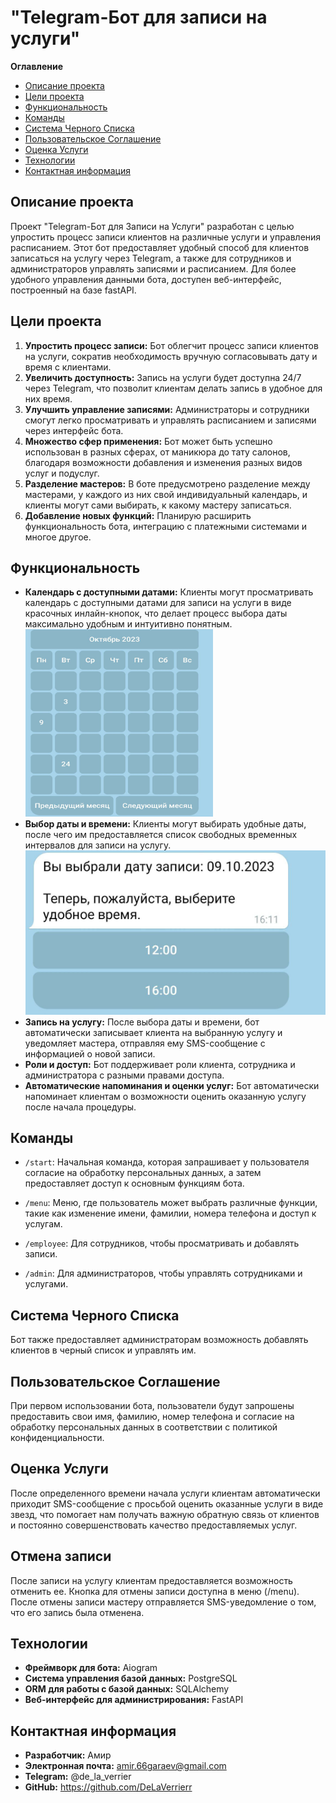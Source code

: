# "Telegram-Бот для записи на услуги"

**Оглавление**
- [Описание проекта ](#Описание-проекта )
- [Цели проекта](#Цели-проекта)
- [Функциональность](#функциональность)
- [Команды](#Команды)
- [Система Черного Списка](#Система-Черного-Списка)
- [Пользовательское Соглашение](#Пользовательское-Соглашение)
- [Оценка Услуги](#Оценка-Услуги)
- [Технологии](#Технологии)
- [Контактная информация](#Контактная-информация)

## Описание проекта 
Проект "Telegram-Бот для Записи на Услуги" разработан с целью упростить процесс записи клиентов на различные услуги и управления расписанием. Этот бот предоставляет удобный способ для клиентов записаться на услугу через Telegram, а также для сотрудников и администраторов управлять записями и расписанием. Для более удобного управления данными бота, доступен веб-интерфейс, построенный на базе fastAPI.

## Цели проекта

1. **Упростить процесс записи:** Бот облегчит процесс записи клиентов на услуги, сократив необходимость вручную согласовывать дату и время с клиентами.
2. **Увеличить доступность:** Запись на услуги будет доступна 24/7 через Telegram, что позволит клиентам делать запись в удобное для них время.
3. **Улучшить управление записями:** Администраторы и сотрудники смогут легко просматривать и управлять расписанием и записями через интерфейс бота.
4. **Множество сфер применения:** Бот может быть успешно использован в разных сферах, от маникюра до тату салонов, благодаря возможности добавления и изменения разных видов услуг и подуслуг.
5. **Разделение мастеров:** В боте предусмотрено разделение между мастерами, у каждого из них свой индивидуальный календарь, и клиенты могут сами выбирать, к какому мастеру записаться.
6. **Добавление новых функций:** Планирую расширить функциональность бота, интеграцию с платежными системами и многое другое.

## Функциональность

- **Календарь с доступными датами:** Клиенты могут просматривать календарь с доступными датами для записи на услуги в виде красочных инлайн-кнопок, что делает процесс выбора даты максимально удобным и интуитивно понятным.
  <img alt="calendar.jpg" height="300" src="img%2Fcalendar.jpg" width="300"/>
- **Выбор даты и времени:** Клиенты могут выбирать удобные даты, после чего им предоставляется список свободных временных интервалов для записи на услугу.
  ![time.jpg](img%2Ftime.jpg)
- **Запись на услугу:** После выбора даты и времени, бот автоматически записывает клиента на выбранную услугу и уведомляет мастера, отправляя ему SMS-сообщение с информацией о новой записи.
- **Роли и доступ:** Бот поддерживает роли клиента, сотрудника и администратора с разными правами доступа.
- **Автоматические напоминания и оценки услуг:** Бот автоматически напоминает клиентам о возможности оценить оказанную услугу после начала процедуры.

## Команды
- `/start`: Начальная команда, которая запрашивает у пользователя согласие на обработку персональных данных, а затем предоставляет доступ к основным функциям бота.

- `/menu`: Меню, где пользователь может выбрать различные функции, такие как изменение имени, фамилии, номера телефона и доступ к услугам.

- `/employee`: Для сотрудников, чтобы просматривать и добавлять записи.

- `/admin`: Для администраторов, чтобы управлять сотрудниками и услугами.


## Система Черного Списка

Бот также предоставляет администраторам возможность добавлять клиентов в черный список и управлять им.

## Пользовательское Соглашение

При первом использовании бота, пользователи будут запрошены предоставить свои имя, фамилию, номер телефона и согласие на обработку персональных данных в соответствии с политикой конфиденциальности.

## Оценка Услуги

После определенного времени начала услуги клиентам автоматически приходит SMS-сообщение с просьбой оценить оказанные услуги в виде звезд, что помогает нам получать важную обратную связь от клиентов и постоянно совершенствовать качество предоставляемых услуг.

## Отмена записи

После записи на услугу клиентам предоставляется возможность отменить ее. Кнопка для отмены записи доступна в меню (/menu). После отмены записи мастеру отправляется SMS-уведомление о том, что его запись была отменена.

## Технологии

- **Фреймворк для бота:** Aiogram
- **Система управления базой данных:** PostgreSQL
- **ORM для работы с базой данных:** SQLAlchemy
- **Веб-интерфейс для администрирования:** FastAPI

## Контактная информация

- **Разработчик:** Амир
- **Электронная почта:** amir.66garaev@gmail.com
- **Telegram:** @de_la_verrier
- **GitHub:** https://github.com/DeLaVerrierr





